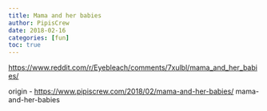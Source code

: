 ```yaml
---
title: Mama and her babies
author: PipisCrew
date: 2018-02-16
categories: [fun]
toc: true
---
```


https://www.reddit.com/r/Eyebleach/comments/7xulbl/mama_and_her_babies/

origin - https://www.pipiscrew.com/2018/02/mama-and-her-babies/ mama-and-her-babies